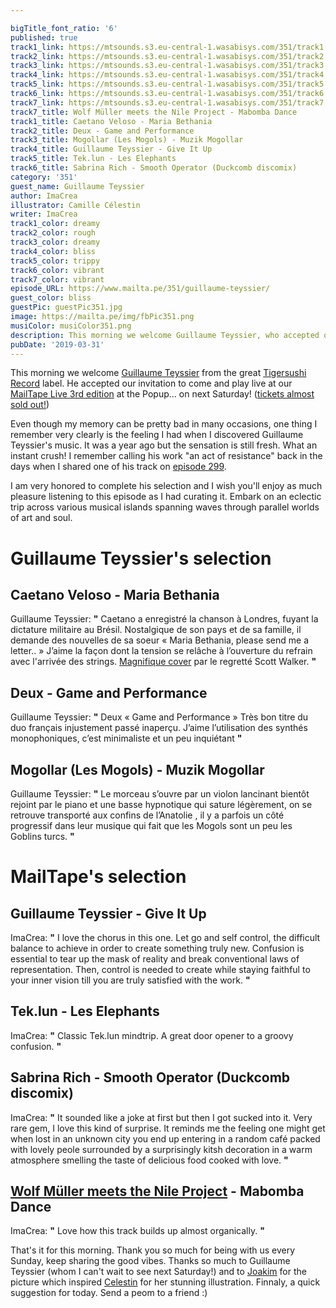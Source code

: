 ```yaml
---

bigTitle_font_ratio: '6'
published: true
track1_link: https://mtsounds.s3.eu-central-1.wasabisys.com/351/track1.mp3
track2_link: https://mtsounds.s3.eu-central-1.wasabisys.com/351/track2.mp3
track3_link: https://mtsounds.s3.eu-central-1.wasabisys.com/351/track3.mp3
track4_link: https://mtsounds.s3.eu-central-1.wasabisys.com/351/track4.mp3
track5_link: https://mtsounds.s3.eu-central-1.wasabisys.com/351/track5.mp3
track6_link: https://mtsounds.s3.eu-central-1.wasabisys.com/351/track6.mp3
track7_link: https://mtsounds.s3.eu-central-1.wasabisys.com/351/track7.mp3
track7_title: Wolf Müller meets the Nile Project - Mabomba Dance
track1_title: Caetano Veloso - Maria Bethania
track2_title: Deux - Game and Performance
track3_title: Mogollar (Les Mogols) - Muzik Mogollar
track4_title: Guillaume Teyssier - Give It Up
track5_title: Tek.lun - Les Elephants
track6_title: Sabrina Rich - Smooth Operator (Duckcomb discomix)
category: '351'
guest_name: Guillaume Teyssier
author: ImaCrea
illustrator: Camille Célestin
writer: ImaCrea
track1_color: dreamy
track2_color: rough
track3_color: dreamy
track4_color: bliss
track5_color: trippy
track6_color: vibrant
track7_color: vibrant
episode_URL: https://www.mailta.pe/351/guillaume-teyssier/
guest_color: bliss
guestPic: guestPic351.jpg
image: https://mailta.pe/img/fbPic351.png
musiColor: musiColor351.png
description: This morning we welcome Guillaume Teyssier, who accepted our invitation to come and play live at our MailTape Live 3rd edition at the Popup… on next Saturday! (tickets almost sold out!). Even though my memory can be pretty bad in many occasions, one thing I remember very clearly is the feeling I had when I discovered Guillaume Teyssier’s music. It was a year ago but the sensation is still fresh. What an instant crush! I remember calling his work “an act of resistance” back in the days when I shared one of his track on episode 299.
pubDate: '2019-03-31'
---
```

This morning we welcome [Guillaume Teyssier](https://guillaumeteyssier.bandcamp.com/) from the great [Tigersushi Record](tigersushi.com) label. He accepted our invitation to come and play live at our [MailTape Live 3rd edition](https://www.facebook.com/events/423163478488715/) at the Popup... on next Saturday! ([tickets almost sold out!](https://www.helloasso.com/associations/mailtape/evenements/mailtape-live-3))
  
Even though my memory can be pretty bad in many occasions, one thing I remember very clearly is the feeling I had when I discovered Guillaume Teyssier's music. It was a year ago but the sensation is still fresh. What an instant crush! I remember calling his work "an act of resistance" back in the days when I shared one of his track on [episode 299](https://www.mailta.pe/299/run-child-run/).

I am very honored to complete his selection and I wish you'll enjoy as much pleasure listening to this episode as I had curating it. Embark on an eclectic trip across various musical islands spanning waves through parallel worlds of art and soul.


# Guillaume Teyssier's selection


## Caetano Veloso - Maria Bethania
Guillaume Teyssier: **"** Caetano a enregistré la chanson à Londres, fuyant la dictature militaire au Brésil. Nostalgique de son pays et de sa famille, il demande des nouvelles de sa soeur « Maria Bethania, please send me a letter.. » J’aime la façon dont la tension se relâche à l’ouverture du refrain avec l'arrivée des strings. [Magnifique cover](https://www.youtube.com/watch?v=kiZgRBaI7kM) par le regretté Scott Walker. **"** 

## Deux - Game and Performance
Guillaume Teyssier: **"** Deux « Game and Performance » Très bon titre du duo français injustement passé inaperçu. J’aime l’utilisation des synthés monophoniques, c’est minimaliste et un peu inquiétant **"** 

## Mogollar (Les Mogols) - Muzik Mogollar
Guillaume Teyssier: **"** Le morceau s’ouvre par un violon lancinant bientôt rejoint par le piano et une basse hypnotique qui sature légèrement, on se retrouve transporté aux confins de l’Anatolie , il y a parfois un côté progressif dans leur musique qui fait que les Mogols sont un peu les Goblins turcs. **"** 


# MailTape's selection

## Guillaume Teyssier - Give It Up
ImaCrea: **"** I love the chorus in this one. Let go and self control, the difficult balance to achieve in order to create something truly new. Confusion is essential to tear up the mask of reality and break conventional laws of representation. Then, control is needed to create while staying faithful to your inner vision till you are truly satisfied with the work. **"** 

## Tek.lun - Les Elephants
ImaCrea: **"** Classic Tek.lun mindtrip. A great door opener to a groovy confusion. **"** 

## Sabrina Rich - Smooth Operator (Duckcomb discomix)
ImaCrea: **"** It sounded like a joke at first but then I got sucked into it. Very rare gem, I love this kind of surprise. It reminds me the feeling one might get when lost in an unknown city you end up entering in a random café packed with lovely peole surrounded by a surprisingly kitsh decoration in a warm atmosphere smelling the taste of delicious food cooked with love. **"** 

## [Wolf Müller meets the Nile Project](https://nouvelleambiance.bandcamp.com/album/wolf-m-ller-meets-the-nile-project) - Mabomba Dance
ImaCrea: **"** Love how this track builds up almost organically. **"** 

That's it for this morning. Thank you so much for being with us every Sunday, keep sharing the good vibes. Thanks so much to Guillaume Teyssier (whom I can't wait to see next Saturday!) and to [Joakim](https://joakim.bandcamp.com/) for the picture which inspired [Celestin](https://camillecelestin.com/) for her stunning illustration. Finnaly, a quick suggestion for today. Send a peom to a friend :)
